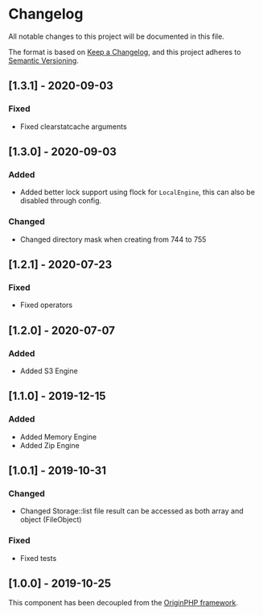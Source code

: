 # Changelog

All notable changes to this project will be documented in this file.

The format is based on [Keep a Changelog](https://keepachangelog.com/en/1.0.0/),
and this project adheres to [Semantic Versioning](https://semver.org/spec/v2.0.0.html).


## [1.3.1] - 2020-09-03

### Fixed

- Fixed clearstatcache arguments

## [1.3.0] - 2020-09-03

### Added

- Added better lock support using flock for `LocalEngine`, this can also be disabled through config.

### Changed

- Changed directory mask when creating from 744 to 755

## [1.2.1] - 2020-07-23

### Fixed

- Fixed operators

## [1.2.0] - 2020-07-07

### Added

- Added S3 Engine

## [1.1.0] - 2019-12-15

### Added

- Added Memory Engine
- Added Zip Engine

## [1.0.1] - 2019-10-31

### Changed

- Changed Storage::list file result can be accessed as both array and object (FileObject)

### Fixed

- Fixed tests

## [1.0.0] - 2019-10-25

This component has been decoupled from the [OriginPHP framework](https://www.originphp.com/).
